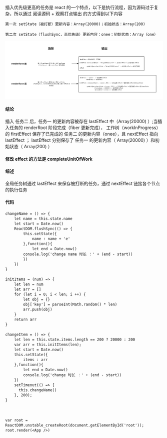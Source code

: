 插入优先级更高的任务是 react 的一个特点，以下是执行流程，因为源码过于复杂，所以通过 阅读源码 + 观察打点输出 的方式得到以下内容

```
第一次 setState（被打断）更新内容：Array(20000)；初始状态：Array(200)

第二次 setState（flushSync，高优先级）更新内容：onee；初始状态：Array（one）
```

<img src="https://github.com/HanLess/react-analysis/blob/master/img/%E4%BB%BB%E5%8A%A1%E8%A2%AB%E6%89%93%E6%96%AD%E6%97%B6effect%E7%9A%84%E5%8F%98%E5%8C%96%E7%8E%B0%E8%B1%A1.png" />

#### 结论

插入 任务二 后，任务一 的更新内容被存在 lastEffect 中（Array(20000) ）;当插入任务的 renderRoot 阶段完成（fiber 更新完成），
工作树（workInProgress）的 firstEffect 保存了已完成的 任务二 的更新内容（onee），且 nextEffect 指向 lastEffect ；
lastEffect 分别保存了 任务一 的更新内容（ Array(20000) ）和初始状态（ Array(200) ）

#### 修改 effect 的方法是 completeUnitOfWork

#### 综述

全局任务树通过 lastEffect 来保存被打断的任务，通过 nextEffect 链接各个节点的执行任务

#### 代码

```
changeName = () => {
    let name = this.state.name
    let start = Date.now()
    ReactDOM.flushSync(() => {
        this.setState({
            name : name + 'e'
        },function(){
            let end = Date.now()
        console.log('change name 时长 ：' + (end - start))
        })
    })
}

initItems = (num) => {
    let len = num
    let arr = []
    for (let i = 0; i < len; i ++) {
        let obj = {}
        obj['key'] = parseInt(Math.random() * len)
        arr.push(obj)
    }
    return arr
}

changeItem = () => {
    let len = this.state.items.length == 200 ? 20000 : 200
    var arr = this.initItems(len);
    let start = Date.now()
    this.setState({
        items : arr
    },function(){
        let end = Date.now()
        console.log('change 时长 ：' + (end - start))
    })
    setTimeout(() => {
      this.changeName()
    }, 200);
}



var root = ReactDOM.unstable_createRoot(document.getElementById('root'));
root.render(<App />)
```
